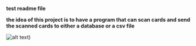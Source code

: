 **test readme file**


**the idea of this project is to have a program that can scan cards and send the scanned cards to either a database or a csv file**

![alt text]([https://github.com/hediinn/Card_Scan-Project]/image000R.jpg))
